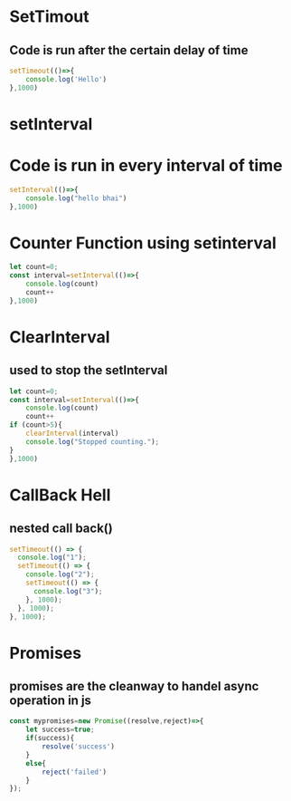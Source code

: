 # SetTimout
## Code is run after the certain delay of time
```jsx
setTimeout(()=>{
    console.log('Hello')
},1000)
```
# setInterval
# Code is run in every interval of time
```jsx
setInterval(()=>{
    console.log("hello bhai")
},1000)

```
# Counter Function using setinterval
```jsx
let count=0;
const interval=setInterval(()=>{
    console.log(count)
    count++
},1000)
```
# ClearInterval
## used to stop the setInterval
```jsx
let count=0;
const interval=setInterval(()=>{
    console.log(count)
    count++
if (count>5){
    clearInterval(interval)
    console.log("Stopped counting.");
}
},1000)
```
# CallBack Hell
## nested call back()
```jsx
setTimeout(() => {
  console.log("1");
  setTimeout(() => {
    console.log("2");
    setTimeout(() => {
      console.log("3");
    }, 1000);
  }, 1000);
}, 1000);

```

# Promises
## promises are the cleanway to handel async operation in js 
```jsx
const mypromises=new Promise((resolve,reject)=>{
    let success=true;
    if(success){
        resolve('success')
    }
    else{
        reject('failed')
    }
});
```
